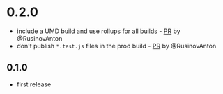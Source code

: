 # 0.2.0
- include a UMD build and use rollups for all builds - [PR](https://github.com/jackfranklin/so-fetch/pull/10) by @RusinovAnton
- don't publish `*.test.js` files in the prod build - [PR](https://github.com/jackfranklin/so-fetch/pull/4) by @RusinovAnton

## 0.1.0
- first release
